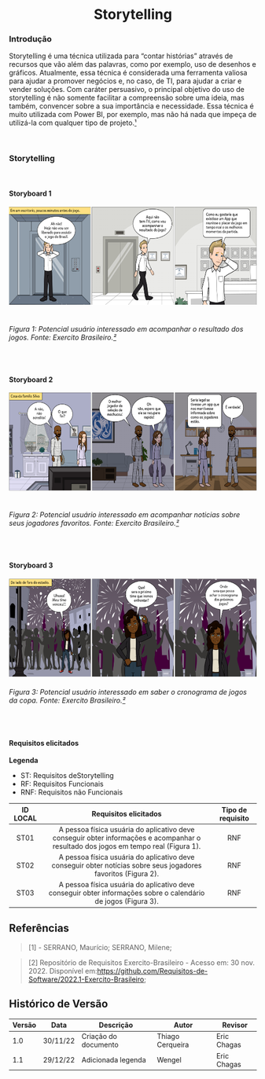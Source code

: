 <a name="ancora"></a>
# <center> Storytelling

### Introdução


  
Storytelling é uma técnica utilizada para “contar histórias” através de recursos que vão além das palavras, como por exemplo, uso de desenhos e gráficos. Atualmente, essa técnica é considerada uma ferramenta valiosa para ajudar a promover negócios e, no caso, de TI, para ajudar a criar e vender soluções.
Com caráter persuasivo, o principal objetivo do uso de storytelling é não somente facilitar a compreensão sobre uma ideia, mas também, convencer sobre a sua importância e necessidade. Essa técnica é muito utilizada com Power BI, por exemplo, mas não há nada que impeça de utilizá-la com qualquer tipo de projeto.[¹](#ancora1)  

</br>

### Storytelling
</br>

#### Storyboard 1
  
<div align="center">
<img src="https://raw.githubusercontent.com/Requisitos-de-Software/2022.2-FifaPlus/main/docs/img/ST01.png" width="700px" height="200px">
</div>
</br>
    
######     Figura 1: Potencial usuário interessado em acompanhar o resultado dos jogos. Fonte: Exercito Brasileiro.[²](#ancora2)   

</br>

#### Storyboard 2 
  

<div align="center">
<img src="https://raw.githubusercontent.com/Requisitos-de-Software/2022.2-FifaPlus/main/docs/img/ST02.png" width="700px" height="200px">
</div>
</br>

######     Figura 2: Potencial usuário interessado em acompanhar noticias sobre seus jogadores favoritos. Fonte: Exercito Brasileiro.[²](#ancora2)   

</br>

#### Storyboard 3 
  

<div align="center">
 <img src="https://raw.githubusercontent.com/Requisitos-de-Software/2022.2-FifaPlus/main/docs/img/ST03.png" width="700px" height="200px">
</div>

######     Figura 3: Potencial usuário interessado em saber o cronograma de jogos da copa. Fonte: Exercito Brasileiro.[²](#ancora2)   

</br>

#### Requisitos elicitados

**Legenda**

- ST: Requisitos de<span>Storytelling</span>
- RF: Requisitos <span>Funcionais</span>
- RNF: Requisitos não <span>Funcionais</span>

| ID LOCAL| Requisitos elicitados | Tipo de requisito |
|:--:|:--:|:--:|
|ST01| A pessoa física usuária do aplicativo deve conseguir obter informações e acompanhar o resultado dos jogos em tempo real (Figura 1). | RNF |
|ST02| A pessoa física usuária do aplicativo deve conseguir obter notícias sobre seus jogadores favoritos (Figura 2).  | RNF |
|ST03| A pessoa física usuária do aplicativo deve conseguir obter informações sobre o calendário de jogos (Figura 3). | RNF |

## Referências
> <a id="ancora1"></a> [1] - SERRANO, Maurício; SERRANO, Milene;

> <a id="ancora2"></a> [2] Repositório de Requisitos Exercito-Brasileiro - Acesso em: 30 nov. 2022. Disponível em:<https://github.com/Requisitos-de-Software/2022.1-Exercito-Brasileiro>;

## Histórico de Versão

| Versão | Data | Descrição | Autor | Revisor |
|--------|------|-----------|-------|---------|
| 1.0 | 30/11/22 | Criação do documento | Thiago Cerqueira | Eric Chagas |
| 1.1 | 29/12/22 | Adicionada legenda   |      Wengel      | Eric Chagas |
